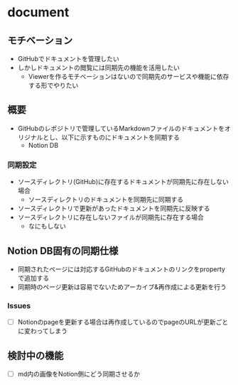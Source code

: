 # document

## モチベーション

- GitHubでドキュメントを管理したい
- しかしドキュメントの閲覧には同期先の機能を活用したい
  - Viewerを作るモチベーションはないので同期先のサービスや機能に依存する形でやりたい

## 概要

- GitHubのレポジトリで管理しているMarkdownファイルのドキュメントをオリジナルとし、以下に示すものにドキュメントを同期する
  - Notion DB

### 同期設定

- ソースディレクトリ(GitHub)に存在するドキュメントが同期先に存在しない場合
  - ソースディレクトリのドキュメントを同期先に同期する
- ソースディレクトリで更新があったドキュメントを同期先に反映する
- ソースディレクトリに存在しないファイルが同期先に存在する場合
  - なにもしない

## Notion DB固有の同期仕様

- 同期されたページには対応するGitHubのドキュメントのリンクをpropertyで追加する
- 同期時のページ更新は容易でないためアーカイブ&再作成による更新を行う

### Issues

- [ ] Notionのpageを更新する場合は再作成しているのでpageのURLが更新ごとに変わってしまう

## 検討中の機能

- [ ] md内の画像をNotion側にどう同期させるか
